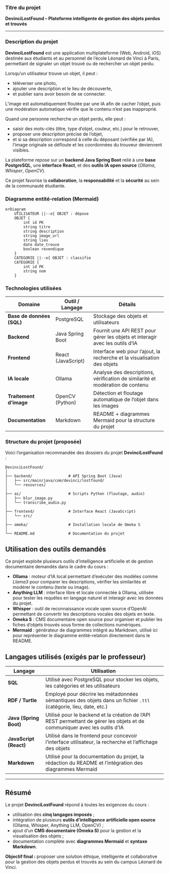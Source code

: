 ### Titre du projet  
**DevinciLostFound – Plateforme intelligente de gestion des objets perdus et trouvés**

---

### Description du projet  

**DevinciLostFound** est une application multiplateforme (Web, Android, iOS) destinée aux étudiants et au personnel de l’école Léonard de Vinci à Paris, permettant de signaler un objet trouvé ou de rechercher un objet perdu.  

Lorsqu’un utilisateur trouve un objet, il peut :  
- téléverser une photo,  
- ajouter une description et le lieu de découverte,  
- et publier sans avoir besoin de se connecter.  

L’image est automatiquement floutée par une IA afin de cacher l’objet, puis une modération automatique vérifie que le contenu n’est pas inapproprié.  

Quand une personne recherche un objet perdu, elle peut :  
- saisir des mots-clés (titre, type d’objet, couleur, etc.) pour le retrouver,  
- proposer une description précise de l’objet,  
- et si sa description correspond à celle du déposant (vérifiée par IA), l’image originale se défloute et les coordonnées du trouveur deviennent visibles.  

La plateforme repose sur un **backend Java Spring Boot** relié à une **base PostgreSQL**, une **interface React**, et des **outils IA open source** (*Ollama*, *Whisper*, *OpenCV*).  

Ce projet favorise la **collaboration**, la **responsabilité** et la **sécurité** au sein de la communauté étudiante.

### Diagramme entité-relation (Mermaid)

```mermaid
erDiagram
    UTILISATEUR ||--o{ OBJET : dépose
    OBJET {
        int id PK
        string titre
        string description
        string image_url
        string lieu
        date date_trouve
        boolean revendique
    }
    CATEGORIE ||--o{ OBJET : classifie
    CATEGORIE {
        int id PK
        string nom
    }
```

### Technologies utilisées

| Domaine | Outil / Langage | Détails |
|----------|------------------|---------|
| **Base de données (SQL)** | PostgreSQL | Stockage des objets et utilisateurs |
| **Backend** | Java Spring Boot | Fournit une API REST pour gérer les objets et interagir avec les outils d’IA |
| **Frontend** | React (JavaScript) | Interface web pour l’ajout, la recherche et la visualisation des objets |
| **IA locale** | Ollama | Analyse des descriptions, vérification de similarité et modération de contenu |
| **Traitement d’image** | OpenCV (Python) | Détection et floutage automatique de l’objet dans les images |
| **Documentation** | Markdown | README + diagrammes Mermaid pour la structure du projet |



### Structure du projet (proposée)

Voici l’organisation recommandée des dossiers du projet **DevinciLostFound** :

```plaintext
DevinciLostFound/
│
├── backend/                # API Spring Boot (Java)
│   ├── src/main/java/com/devinci/lostfound/
│   └── resources/
│
├── ai/                     # Scripts Python (floutage, audio)
│   ├── blur_image.py
│   └── transcribe_audio.py
│
├── frontend/               # Interface React (JavaScript)
│   └── src/
│
├── omeka/                  # Installation locale de Omeka S
│
└── README.md               # Documentation du projet
```
## Utilisation des outils demandés

Ce projet exploite plusieurs outils d’intelligence artificielle et de gestion documentaire demandés dans le cadre du cours :

- **Ollama** : moteur d’IA local permettant d’exécuter des modèles comme *Llama3* pour comparer les descriptions, vérifier les similarités et modérer le contenu (texte ou image).  
- **Anything LLM** : interface libre et locale connectée à Ollama, utilisée pour tester les requêtes en langage naturel et interagir avec les données du projet.  
- **Whisper** : outil de reconnaissance vocale open source d’OpenAI permettant de convertir les descriptions vocales des objets en texte.  
- **Omeka S** : CMS documentaire open source pour organiser et publier les fiches d’objets trouvés sous forme de collections numériques.  
- **Mermaid** : générateur de diagrammes intégré au Markdown, utilisé ici pour représenter le diagramme entité–relation directement dans le README.

##  Langages utilisés (exigés par le professeur)

| Langage | Utilisation |
|----------|--------------|
| **SQL** | Utilisé avec PostgreSQL pour stocker les objets, les catégories et les utilisateurs |
| **RDF / Turtle** | Employé pour décrire les métadonnées sémantiques des objets dans un fichier `.ttl` (catégorie, lieu, date, etc.) |
| **Java (Spring Boot)** | Utilisé pour le backend et la création de l’API REST permettant de gérer les objets et de communiquer avec les outils d’IA |
| **JavaScript (React)** | Utilisé dans le frontend pour concevoir l’interface utilisateur, la recherche et l’affichage des objets |
| **Markdown** | Utilisé pour la documentation du projet, la rédaction du README et l’intégration des diagrammes Mermaid |

---

## Résumé

Le projet **DevinciLostFound** répond à toutes les exigences du cours :  
- utilisation des **cinq langages imposés** ;  
- intégration de plusieurs **outils d’intelligence artificielle open source** (Ollama, Whisper, Anything LLM, OpenCV) ;  
- ajout d’un **CMS documentaire (Omeka S)** pour la gestion et la visualisation des objets ;  
- documentation complète avec **diagrammes Mermaid** et **syntaxe Markdown**.  

**Objectif final :** proposer une solution éthique, intelligente et collaborative pour la gestion des objets perdus et trouvés au sein du campus Léonard de Vinci.
 
